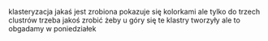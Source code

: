 klasteryzacja jakaś jest zrobiona
pokazuje się kolorkami ale tylko do trzech clustrów
trzeba jakoś zrobić żeby u góry się te klastry tworzyły ale to obgadamy w poniedziałek


